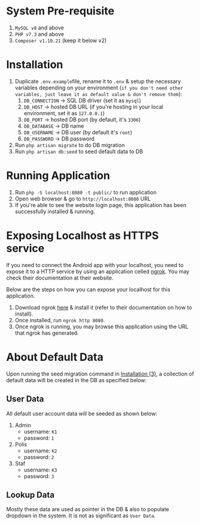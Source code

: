 # System Pre-requisite

1. `MySQL v8` and above
2. `PHP v7.3` and above
3. `Composer v1.10.21` (keep it below v2)

# Installation

1. Duplicate `.env.example`file, rename it to `.env` & setup the necessary variables depending on your environment (`if you don't need other variables, just leave it as default value & don't remove them`):
   1. `DB_CONNECTION` -> SQL DB driver (set it as `mysql`)
   2. `DB_HOST` -> hosted DB URL (if you're hosting in your local environment, set it as `127.0.0.1`)
   3. `DB_PORT` -> hosted DB port (by default, it's `3306`)
   4. `DB_DATABASE` -> DB name
   5. `DB_USERNAME` -> DB user (by default it's `root`)
   6. `DB_PASSWORD` -> DB password
2. Run `php artisan migrate` to do DB migration
3. Run `php artisan db:seed` to seed default data to DB

# Running Application

1. Run `php -S localhost:8080 -t public/` to run application
2. Open web browser & go to `http://localhost:8080` URL
3. If you're able to see the website login page, this application has been successfully installed & running.

# Exposing Localhost as HTTPS service
If you need to connect the Android app with your localhost, you need to expose it to a HTTP service by using an application celled [ngrok](https://ngrok.com/). You may check their documentation at their website.

Below are the steps on how you can expose your localhost for this application.

1. Download ngrok [here](https://ngrok.com/download) & install it (refer to their documentation on how to install).
2. Once installed, run `ngrok http 8080`.
3. Once ngrok is running, you may browse this application using the URL that ngrok has generated.

# About Default Data

Upon running the seed migration command in [Installation (3)](#installation), a collection of default data will be created in the DB as specified below:

## User Data
All default user account data will be seeded as shown below:

1. Admin
   * username: `K1`
   * password: `1`
2. Polis
   * username: `K2`
   * password: `2`
3. Staf
   * username: `K3`
   * password: `3`

## Lookup Data
Mostly these data are used as pointer in the DB & also to populate dropdown in the system. It is not as significant as `User Data`.
